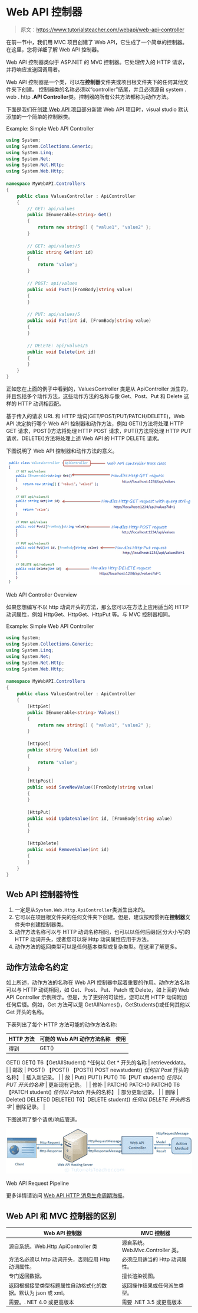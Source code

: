 # Web API 控制器

> 原文：<https://www.tutorialsteacher.com/webapi/web-api-controller>

在前一节中，我们用 MVC 项目创建了 Web API，它生成了一个简单的控制器。在这里，您将详细了解 Web API 控制器。

Web API 控制器类似于 ASP.NET 的 MVC 控制器。它处理传入的 HTTP 请求，并将响应发送回调用者。

Web API 控制器是一个类，可以在**控制器**文件夹或项目根文件夹下的任何其他文件夹下创建。 控制器类的名称必须以“controller”结尾，并且必须源自 system . web . http .**API Controller**类。控制器的所有公共方法都称为动作方法。

下面是我们在[创建 Web API 项目](/webapi/create-web-api-project)部分新建 Web API 项目时，visual studio 默认添加的一个简单的控制器类。

Example: Simple Web API Controller 

```cs
using System;
using System.Collections.Generic;
using System.Linq;
using System.Net;
using System.Net.Http;
using System.Web.Http;

namespace MyWebAPI.Controllers
{
    public class ValuesController : ApiController
    {
        // GET: api/values
        public IEnumerable<string> Get()
        {
            return new string[] { "value1", "value2" };
        }

        // GET: api/values/5
        public string Get(int id)
        {
            return "value";
        }

        // POST: api/values
        public void Post([FromBody]string value)
        {
        }

        // PUT: api/values/5
        public void Put(int id, [FromBody]string value)
        {
        }

        // DELETE: api/values/5
        public void Delete(int id)
        {
        }
    }
} 
```

正如您在上面的例子中看到的，ValuesController 类是从 ApiController 派生的，并且包括多个动作方法，这些动作方法的名称与像 Get、Post、Put 和 Delete 这样的 HTTP 动词相匹配。

基于传入的请求 URL 和 HTTP 动词(GET/POST/PUT/PATCH/DELETE)，Web API 决定执行哪个 Web API 控制器和动作方法，例如 GET()方法将处理 HTTP GET 请求，POST()方法将处理 HTTP POST 请求，PUT()方法将处理 HTTP PUT 请求，DELETE()方法将处理上述 Web API 的 HTTP DELETE 请求。

下图说明了 Web API 控制器和动作方法的意义。

![](img/0c191455fc27fa4814325185e9422ddc.png)

Web API Controller Overview



如果您想编写不以 http 动词开头的方法，那么您可以在方法上应用适当的 HTTP 动词属性，例如 HttpGet、HttpGet、HttpPut 等。与 MVC 控制器相同。

Example: Simple Web API Controller 

```cs
using System;
using System.Collections.Generic;
using System.Linq;
using System.Net;
using System.Net.Http;
using System.Web.Http;

namespace MyWebAPI.Controllers
{
    public class ValuesController : ApiController
    {
        [HttpGet]
        public IEnumerable<string> Values()
        {
            return new string[] { "value1", "value2" };
        }

        [HttpGet]
        public string Value(int id)
        {
            return "value";
        }

        [HttpPost]
        public void SaveNewValue([FromBody]string value)
        {
        }

        [HttpPut]
        public void UpdateValue(int id, [FromBody]string value)
        {
        }

        [HttpDelete]
        public void RemoveValue(int id)
        {
        }
    }
} 
```

## Web API 控制器特性

1.  一定是从`System.Web.Http.ApiController`类派生出来的。
2.  它可以在项目根文件夹的任何文件夹下创建。但是，建议按照惯例在**控制器**文件夹中创建控制器类。
3.  动作方法名称可以与 HTTP 动词名称相同，也可以以任何后缀(区分大小写)的 HTTP 动词开头，或者您可以将 Http 动词属性应用于方法。
4.  动作方法的返回类型可以是任何基本类型或复杂类型。在这里了解更多。

## 动作方法命名约定

如上所述，动作方法的名称在 Web API 控制器中起着重要的作用。动作方法名称可以与 HTTP 动词相同，如 Get、Post、Put、Patch 或 Delete，如上面的 Web API Controller 示例所示。但是，为了更好的可读性，您可以用 HTTP 动词附加任何后缀。例如，Get 方法可以是 GetAllNames()，GetStudents()或任何其他以 Get 开头的名称。

下表列出了每个 HTTP 方法可能的动作方法名称:

| HTTP 方法 | 可能的 Web API 动作方法名称 | 使用 |
| --- | --- | --- |
| 得到 | GET()
GET()
GET()
T6【GetAllStudent()
*任何以 Get * 开头的名称 | retrieveddata。 |
| 邮政 | POST()
【POST()
【POST()
POST newstudent()
*任何以 Post* 开头的名称】 | 插入新记录。 |
| 放 | Put()
PUT()
PUT()
T6【PUT student()
*任何以 PUT 开头的名称* | 更新现有记录。 |
| 修补 | PATCH()
PATCH()
PATCH()
T6【PATCH student()
*任何以 Patch* 开头的名称】 | 部分更新记录。 |
| 删除 | Delete()
DELETE()
DELETE()
T6】DELETE student()
*任何以 DELETE 开头的名字* | 删除记录。 |

下图说明了整个请求/响应管道。

![](img/0555828353c9d6bfb2cfc47747765ad7.png)

Web API Request Pipeline



更多详情请访问 [Web API HTTP 消息生命周期海报](https://www.asp.net/media/4071077/aspnet-web-api-poster.pdf)。

## Web API 和 MVC 控制器的区别

| Web API 控制器 | MVC 控制器 |
| --- | --- |
| 源自系统。Web.Http.ApiController 类 | 源自系统。Web.Mvc.Controller 类。 |
| 方法名必须以 http 动词开头，否则应用 Http 动词属性。 | 必须应用适当的 Http 动词属性。 |
| 专门返回数据。 | 擅长渲染视图。 |
| 返回根据接受类型标题属性自动格式化的数据。默认为 json 或 xml。 | 返回操作结果或任何派生类型。 |
| 需要。. NET 4.0 或更高版本 | 需要 .NET 3.5 或更高版本 |**
